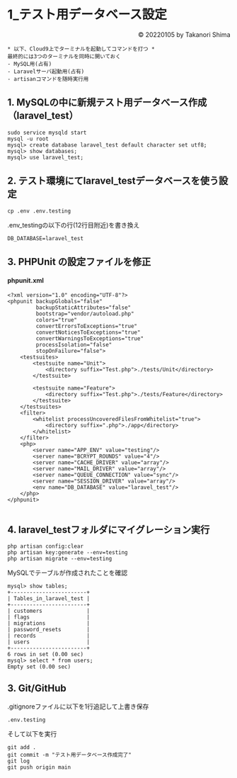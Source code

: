 # 1_テスト用データベース設定

<p style='text-align: right;'> &copy; 20220105 by Takanori Shima </p>

```
* 以下、Cloud9上でターミナルを起動してコマンドを打つ *
最終的には3つのターミナルを同時に開いておく
- MySQL用(占有)
- Laravelサーバ起動用(占有)
- artisanコマンドを随時実行用
```

## 1. MySQLの中に新規テスト用データべース作成（laravel_test）
```
sudo service mysqld start
mysql -u root
mysql> create database laravel_test default character set utf8;
mysql> show databases;
mysql> use laravel_test;
```

## 2. テスト環境にてlaravel_testデータベースを使う設定
```
cp .env .env.testing
```
.env_testingの以下の行(12行目附近)を書き換え
```
DB_DATABASE=laravel_test
```

## 3. PHPUnit の設定ファイルを修正
#### phpunit.xml
```
<?xml version="1.0" encoding="UTF-8"?>
<phpunit backupGlobals="false"
         backupStaticAttributes="false"
         bootstrap="vendor/autoload.php"
         colors="true"
         convertErrorsToExceptions="true"
         convertNoticesToExceptions="true"
         convertWarningsToExceptions="true"
         processIsolation="false"
         stopOnFailure="false">
    <testsuites>
        <testsuite name="Unit">
            <directory suffix="Test.php">./tests/Unit</directory>
        </testsuite>

        <testsuite name="Feature">
            <directory suffix="Test.php">./tests/Feature</directory>
        </testsuite>
    </testsuites>
    <filter>
        <whitelist processUncoveredFilesFromWhitelist="true">
            <directory suffix=".php">./app</directory>
        </whitelist>
    </filter>
    <php>
        <server name="APP_ENV" value="testing"/>
        <server name="BCRYPT_ROUNDS" value="4"/>
        <server name="CACHE_DRIVER" value="array"/>
        <server name="MAIL_DRIVER" value="array"/>
        <server name="QUEUE_CONNECTION" value="sync"/>
        <server name="SESSION_DRIVER" value="array"/>
        <env name="DB_DATABASE" value="laravel_test"/>
    </php>
</phpunit>


```

## 4. laravel_testフォルダにマイグレーション実行
```
php artisan config:clear
php artisan key:generate --env=testing
php artisan migrate --env=testing
```

MySQLでテーブルが作成されたことを確認
```
mysql> show tables;
+------------------------+
| Tables_in_laravel_test |
+------------------------+
| customers              |
| flags                  |
| migrations             |
| password_resets        |
| records                |
| users                  |
+------------------------+
6 rows in set (0.00 sec)
mysql> select * from users;
Empty set (0.00 sec)
```

## 3. Git/GitHub

.gitignoreファイルに以下を1行追記して上書き保存

```
.env.testing
```

そして以下を実行
```
git add .
git commit -m "テスト用データベース作成完了"
git log
git push origin main
```

